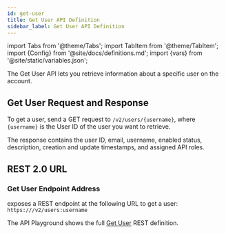 ```yaml
---
id: get-user
title: Get User API Definition
sidebar_label: Get User API Definition
---
```


import Tabs from '@theme/Tabs';
import TabItem from '@theme/TabItem';
import {Config} from '@site/docs/definitions.md';
import {vars} from '@site/static/variables.json';

The Get User API lets you retrieve information about a specific user on the 
account.

## Get User Request and Response

To get a user, send a GET request to `/v2/users/{username}`, where `{username}` 
is the User ID of the user you want to retrieve.


The response contains the user ID, email, username, enabled status, 
description, creation and update timestamps, and assigned API roles.

## REST 2.0 URL

### Get User Endpoint Address

<Config v="names.product"/> exposes a REST endpoint at the following URL
to get a user:
<code>https://<Config v="domains.rest.indexing"/>/v2/users:username</code>

The API Playground shows the full [Get User](/docs/rest-api/get-user) REST definition.

